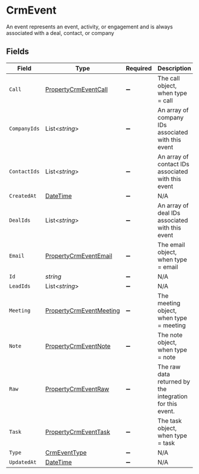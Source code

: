 # CrmEvent

An event represents an event, activity, or engagement and is always associated with a deal, contact, or company


## Fields

| Field                                                                                 | Type                                                                                  | Required                                                                              | Description                                                                           |
| ------------------------------------------------------------------------------------- | ------------------------------------------------------------------------------------- | ------------------------------------------------------------------------------------- | ------------------------------------------------------------------------------------- |
| `Call`                                                                                | [PropertyCrmEventCall](../../Models/Components/PropertyCrmEventCall.md)               | :heavy_minus_sign:                                                                    | The call object, when type = call                                                     |
| `CompanyIds`                                                                          | List<*string*>                                                                        | :heavy_minus_sign:                                                                    | An array of company IDs associated with this event                                    |
| `ContactIds`                                                                          | List<*string*>                                                                        | :heavy_minus_sign:                                                                    | An array of contact IDs associated with this event                                    |
| `CreatedAt`                                                                           | [DateTime](https://learn.microsoft.com/en-us/dotnet/api/system.datetime?view=net-5.0) | :heavy_minus_sign:                                                                    | N/A                                                                                   |
| `DealIds`                                                                             | List<*string*>                                                                        | :heavy_minus_sign:                                                                    | An array of deal IDs associated with this event                                       |
| `Email`                                                                               | [PropertyCrmEventEmail](../../Models/Components/PropertyCrmEventEmail.md)             | :heavy_minus_sign:                                                                    | The email object, when type = email                                                   |
| `Id`                                                                                  | *string*                                                                              | :heavy_minus_sign:                                                                    | N/A                                                                                   |
| `LeadIds`                                                                             | List<*string*>                                                                        | :heavy_minus_sign:                                                                    | N/A                                                                                   |
| `Meeting`                                                                             | [PropertyCrmEventMeeting](../../Models/Components/PropertyCrmEventMeeting.md)         | :heavy_minus_sign:                                                                    | The meeting object, when type = meeting                                               |
| `Note`                                                                                | [PropertyCrmEventNote](../../Models/Components/PropertyCrmEventNote.md)               | :heavy_minus_sign:                                                                    | The note object, when type = note                                                     |
| `Raw`                                                                                 | [PropertyCrmEventRaw](../../Models/Components/PropertyCrmEventRaw.md)                 | :heavy_minus_sign:                                                                    | The raw data returned by the integration for this event.                              |
| `Task`                                                                                | [PropertyCrmEventTask](../../Models/Components/PropertyCrmEventTask.md)               | :heavy_minus_sign:                                                                    | The task object, when type = task                                                     |
| `Type`                                                                                | [CrmEventType](../../Models/Components/CrmEventType.md)                               | :heavy_minus_sign:                                                                    | N/A                                                                                   |
| `UpdatedAt`                                                                           | [DateTime](https://learn.microsoft.com/en-us/dotnet/api/system.datetime?view=net-5.0) | :heavy_minus_sign:                                                                    | N/A                                                                                   |